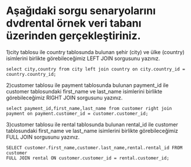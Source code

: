 # Aşağıdaki sorgu senaryolarını dvdrental örnek veri tabanı üzerinden gerçekleştiriniz.



1)city tablosu ile country tablosunda bulunan şehir (city) ve ülke (country) isimlerini birlikte görebileceğimiz LEFT JOIN sorgusunu yazınız.

```
select city,country from city left join country on city.country_id = country.country_id;

```

2)customer tablosu ile payment tablosunda bulunan payment_id ile customer tablosundaki first_name ve last_name isimlerini birlikte görebileceğimiz RIGHT JOIN sorgusunu yazınız.

```
select payment_id,first_name,last_name from customer right join payment on payment.customer_id = customer.customer_id;
```

3)customer tablosu ile rental tablosunda bulunan rental_id ile customer tablosundaki first_name ve last_name isimlerini birlikte görebileceğimiz FULL JOIN sorgusunu yazınız.

```
SELECT customer.first_name,customer.last_name,rental.rental_id FROM customer
FULL JOIN rental ON customer.customer_id = rental.customer_id;
```
